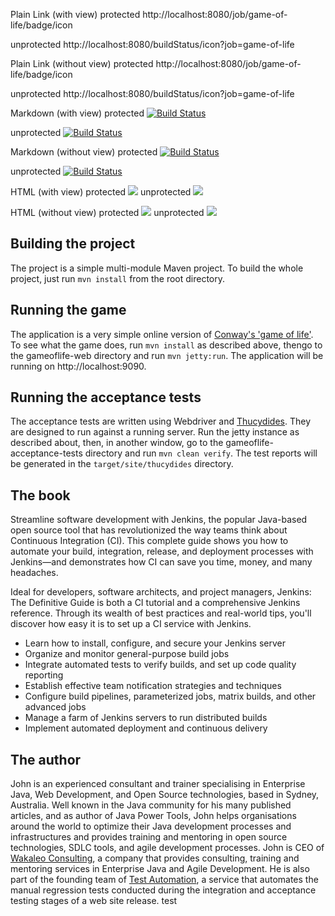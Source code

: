 Plain Link (with view)
protected http://localhost:8080/job/game-of-life/badge/icon

unprotected http://localhost:8080/buildStatus/icon?job=game-of-life

Plain Link (without view)
protected http://localhost:8080/job/game-of-life/badge/icon

unprotected http://localhost:8080/buildStatus/icon?job=game-of-life

Markdown (with view)
protected [![Build Status](http://localhost:8080/job/game-of-life/badge/icon)](http://localhost:8080/job/game-of-life/)

unprotected [![Build Status](http://localhost:8080/buildStatus/icon?job=game-of-life)](http://localhost:8080/job/game-of-life/)

Markdown (without view)
protected [![Build Status](http://localhost:8080/job/game-of-life/badge/icon)](http://localhost:8080/job/game-of-life)

unprotected [![Build Status](http://localhost:8080/buildStatus/icon?job=game-of-life)](http://localhost:8080/job/game-of-life)

HTML (with view)
protected <a href='http://localhost:8080/job/game-of-life/'><img src='http://localhost:8080/job/game-of-life/badge/icon'></a>
unprotected <a href='http://localhost:8080/job/game-of-life/'><img src='http://localhost:8080/buildStatus/icon?job=game-of-life'></a>

HTML (without view)
protected <a href='http://localhost:8080/job/game-of-life'><img src='http://localhost:8080/job/game-of-life/badge/icon'></a>
unprotected <a href='http://localhost:8080/job/game-of-life'><img src='http://localhost:8080/buildStatus/icon?job=game-of-life'></a>

## Building the project

The project is a simple multi-module Maven project. To build the whole project, just run `mvn install` from the root directory.

## Running the game

The application is a very simple online version of [Conway's 'game of life'](http://en.wikipedia.org/wiki/Conway's_Game_of_Life). To see what the game does, run `mvn install` as described above, thengo to the gameoflife-web directory and run `mvn jetty:run`. The application will be running on http://localhost:9090.

## Running the acceptance tests

The acceptance tests are written using Webdriver and [Thucydides](http://thucydides.info). They are designed to run against a running server. Run the jetty instance as described about, then, in another window, go to the gameoflife-acceptance-tests directory and run `mvn clean verify`. The test reports will be generated in the `target/site/thucydides` directory.

## The book

Streamline software development with Jenkins, the popular Java-based open source tool that has revolutionized the way teams think about Continuous Integration (CI). This complete guide shows you how to automate your build, integration, release, and deployment processes with Jenkins—and demonstrates how CI can save you time, money, and many headaches.

Ideal for developers, software architects, and project managers, Jenkins: The Definitive Guide is both a CI tutorial and a comprehensive Jenkins reference. Through its wealth of best practices and real-world tips, you'll discover how easy it is to set up a CI service with Jenkins.

 - Learn how to install, configure, and secure your Jenkins server
 - Organize and monitor general-purpose build jobs
 - Integrate automated tests to verify builds, and set up code quality reporting
 - Establish effective team notification strategies and techniques
 - Configure build pipelines, parameterized jobs, matrix builds, and other advanced jobs
 - Manage a farm of Jenkins servers to run distributed builds
 - Implement automated deployment and continuous delivery

## The author

John is an experienced consultant and trainer specialising in Enterprise Java, Web Development, and Open Source technologies, based in Sydney, Australia. Well known in the Java community for his many published articles, and as author of Java Power Tools, John helps organisations around the world to optimize their Java development processes and infrastructures and provides training and mentoring in open source technologies, SDLC tools, and agile development processes. John is CEO of [Wakaleo Consulting](http://www.wakaleo.com), a company that provides consulting, training and mentoring services in Enterprise Java and Agile Development. He is also part of the founding team of [Test Automation](http://www.testautomation.com.au/), a service that automates the manual regression tests conducted during the integration and acceptance testing stages of a web site release.
test
